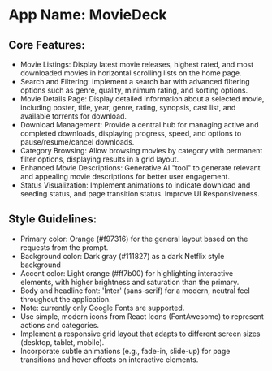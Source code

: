 # **App Name**: MovieDeck

## Core Features:

- Movie Listings: Display latest movie releases, highest rated, and most downloaded movies in horizontal scrolling lists on the home page.
- Search and Filtering: Implement a search bar with advanced filtering options such as genre, quality, minimum rating, and sorting options.
- Movie Details Page: Display detailed information about a selected movie, including poster, title, year, genre, rating, synopsis, cast list, and available torrents for download.
- Download Management: Provide a central hub for managing active and completed downloads, displaying progress, speed, and options to pause/resume/cancel downloads.
- Category Browsing: Allow browsing movies by category with permanent filter options, displaying results in a grid layout.
- Enhanced Movie Descriptions: Generative AI "tool" to generate relevant and appealing movie descriptions for better user engagement.
- Status Visualization: Implement animations to indicate download and seeding status, and page transition status. Improve UI Responsiveness.

## Style Guidelines:

- Primary color: Orange (#f97316) for the general layout based on the requests from the prompt.
- Background color: Dark gray (#111827) as a dark Netflix style background
- Accent color: Light orange (#ff7b00) for highlighting interactive elements, with higher brightness and saturation than the primary.
- Body and headline font: 'Inter' (sans-serif) for a modern, neutral feel throughout the application.
- Note: currently only Google Fonts are supported.
- Use simple, modern icons from React Icons (FontAwesome) to represent actions and categories.
- Implement a responsive grid layout that adapts to different screen sizes (desktop, tablet, mobile).
- Incorporate subtle animations (e.g., fade-in, slide-up) for page transitions and hover effects on interactive elements.